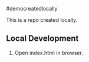 #democreatedlocally

This is a repo created locally.

## Local Development


1. Open index.html in browser. 